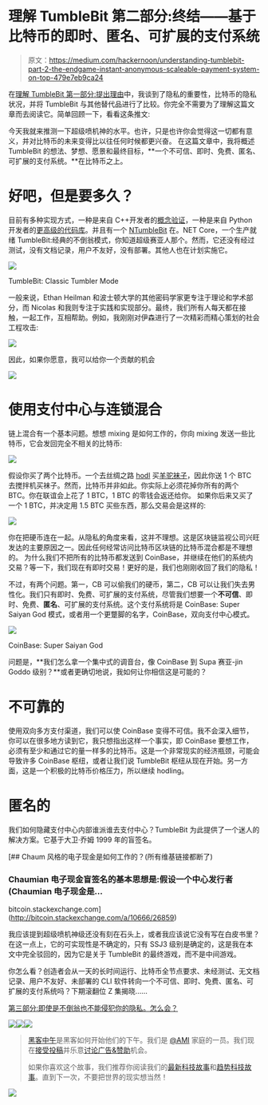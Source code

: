 # 理解 TumbleBit 第二部分:终结——基于比特币的即时、匿名、可扩展的支付系统

> 原文：<https://medium.com/hackernoon/understanding-tumblebit-part-2-the-endgame-instant-anonymous-scaleable-payment-system-on-top-479e7eb9ca24>

在[理解 TumbleBit 第一部分:提出理由](https://hackernoon.com/understanding-tumblebit-part-1-making-the-case-823d786113f3)中，我谈到了隐私的重要性，比特币的隐私状况，并将 TumbleBit 与其他替代品进行了比较。你完全不需要为了理解这篇文章而去阅读它。简单回顾一下，看看这条推文:

今天我就来推测一下超级喷机神的水平。也许，只是也许你会觉得这一切都有意义，并对比特币的未来变得比以往任何时候都更兴奋。
在这篇文章中，我将概述 TumbleBit 的想法、梦想、愿景和最终目标，**一个不可信、即时、免费、匿名、可扩展的支付系统。**在比特币之上。

# 好吧，但是要多久？

目前有多种实现方式，一种是来自 C++开发者的[概念验证](https://github.com/BUSEC/TumbleBit/tree/master/POC_code)，一种是来自 Python 开发者的[更高级的代码库](https://github.com/BUSEC/TumbleBit)。并且有一个 [NTumbleBit](https://github.com/NTumbleBit/NTumbleBit) 在。NET Core，一个生产就绪 TumbleBit:经典的不倒翁模式，你知道超级赛亚人那个。然而，它还没有经过测试，没有文档记录，用户不友好，没有部署。其他人也在计划实施它。

![](img/e6690ae4a0d12917b7e9ecb9ae0d62fa.png)

TumbleBit: Classic Tumbler Mode

一般来说，Ethan Heilman 和波士顿大学的其他密码学家更专注于理论和学术部分，而 Nicolas 和我则专注于实践和实现部分。最终，我们所有人每天都在接触，一起工作，互相帮助。例如，我刚刚对伊森进行了一次精彩而精心策划的社会工程攻击:

![](img/ab1e4dcae690774af9c1e924252cd6a4.png)

因此，如果你愿意，我可以给你一个贡献的机会

![](img/f6bc88d098f00db95077a79b8e8ae47b.png)

# 使用支付中心与连锁混合

链上混合有一个基本问题。想想 mixing 是如何工作的，你向 mixing 发送一些比特币，它会发回完全不相关的比特币:

![](img/29ab258480aa2239aad0138f41712447.png)

假设你买了两个比特币。一个去丝绸之路 [hodl](https://bitcointalk.org/index.php?topic=375643.0) 买[羊驼袜子](https://99bitcoins.com/is-alpaca-the-mascot-of-bitcoin/)，因此你送 1 个 BTC 去搅拌机买袜子。然而，比特币并非如此。你实际上必须花掉你所有的两个 BTC。你在联谊会上花了 1 BTC，1 BTC 的零钱会返还给你。
如果你后来又买了一个 1 BTC，并决定用 1.5 BTC 买些东西，那么交易会是这样的:

![](img/0d754be258468930c8b0fceb704685a0.png)

你在把硬币连在一起。从隐私的角度来看，这并不理想。这是区块链监视公司兴旺发达的主要原因之一。因此任何经常访问比特币区块链的比特币混合都是不理想的。
为什么我们不把所有的比特币都发送到 CoinBase，并继续在他们的系统内交易？等一下，我们现在有即时交易！更好的是，我们也刚刚收回了我们的隐私！

不过，有两个问题。第一，CB 可以偷我们的硬币，第二，CB 可以让我们失去男性化。我们只有即时、免费、可扩展的支付系统，尽管我们想要一个**不可信**、即时、免费、**匿名**、可扩展的支付系统。这个支付系统将是 CoinBase: Super Saiyan God 模式，或者用一个更蹩脚的名字，CoinBase，双向支付中心模式。

![](img/39209766fc8889c4901e810da8556acd.png)

CoinBase: Super Saiyan God

问题是，**我们怎么拿一个集中式的调音台，像 CoinBase 到 Supa 赛亚-jin Goddo 级别？**或者更确切地说，我如何让你相信这是可能的？

# 不可靠的

使用双向多方支付渠道，我们可以使 CoinBase 变得不可信。我不会深入细节，你可以在很多地方读到它，我只想指出这样一个事实，即 CoinBase 要想工作，必须有至少和通过它的量一样多的比特币。这是一个非常现实的经济瓶颈，可能会导致许多 CoinBase 枢纽，或者让我们说 TumbleBit 枢纽从现在开始。另一方面，这是一个积极的比特币价格压力，所以继续 hodling。

# 匿名的

我们如何隐藏支付中心内部谁派谁去支付中心？TumbleBit 为此提供了一个迷人的解决方案。它基于大卫·乔姆 1999 年的盲签名。

[](http://bitcoin.stackexchange.com/a/10666/26859) [## Chaum 风格的电子现金是如何工作的？(所有维基链接都断了)

### Chaumian 电子现金盲签名的基本思想是:假设一个中心发行者(Chaumian 电子现金是…

bitcoin.stackexchange.com](http://bitcoin.stackexchange.com/a/10666/26859) 

我应该提到超级喷机神级还没有刻在石头上，或者我应该说它没有写在白皮书里？在这一点上，它的可实现性是不确定的，只有 SSJ3 级别是确定的，这是我在本文中完全驳回的，因为它是关于 TumbleBit 的最终游戏，而不是中间游戏。

你怎么看？创造者会从一天的长时间运行、比特币全节点要求、未经测试、无文档记录、用户不友好、未部署的 CLI 软件转向一个不可信、即时、免费、匿名、可扩展的支付系统吗？下期滚翻位 Z 集揭晓……

[第三部分:即使是不倒翁也不能侵犯你的隐私。怎么会？](/@nopara73/understanding-tumblebit-part-3-not-even-the-tumbler-can-breach-your-privacy-how-8d49d89e3a0d)

[![](img/50ef4044ecd4e250b5d50f368b775d38.png)](http://bit.ly/HackernoonFB)[![](img/979d9a46439d5aebbdcdca574e21dc81.png)](https://goo.gl/k7XYbx)[![](img/2930ba6bd2c12218fdbbf7e02c8746ff.png)](https://goo.gl/4ofytp)

> [黑客中午](http://bit.ly/Hackernoon)是黑客如何开始他们的下午。我们是 [@AMI](http://bit.ly/atAMIatAMI) 家庭的一员。我们现在[接受投稿](http://bit.ly/hackernoonsubmission)并乐意[讨论广告&赞助](mailto:partners@amipublications.com)机会。
> 
> 如果你喜欢这个故事，我们推荐你阅读我们的[最新科技故事](http://bit.ly/hackernoonlatestt)和[趋势科技故事](https://hackernoon.com/trending)。直到下一次，不要把世界的现实想当然！

![](img/be0ca55ba73a573dce11effb2ee80d56.png)